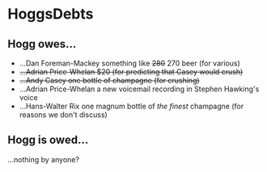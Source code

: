 # HoggsDebts

## Hogg owes...
- ...Dan Foreman-Mackey something like ~~280~~ 270 beer (for various)
- ~~...Adrian Price-Whelan $20 (for predicting that Casey would crush)~~
- ~~...Andy Casey one bottle of champagne (for crushing)~~
- ...Adrian Price-Whelan a new voicemail recording in Stephen Hawking's voice
- ...Hans-Walter Rix one magnum bottle of *the finest* champagne (for reasons we don't discuss)

## Hogg is owed...
...nothing by anyone?
